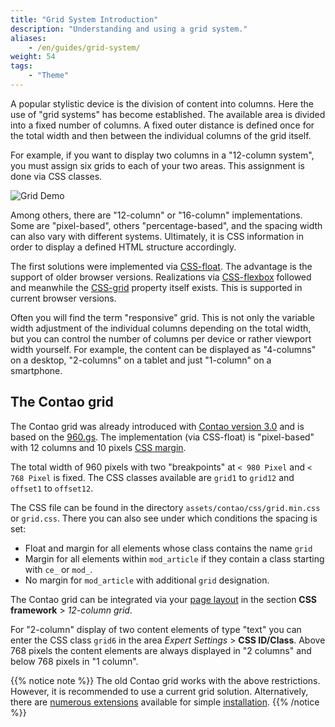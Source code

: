 ```yaml
---
title: "Grid System Introduction"
description: "Understanding and using a grid system."
aliases:
    - /en/guides/grid-system/
weight: 54
tags:
    - "Theme"
---
```


A popular stylistic device is the division of content into columns. Here the use of "grid systems" has become established. 
The available area is divided into a fixed number of columns. A fixed outer distance is defined once for the total width 
and then between the individual columns of the grid itself.

For example, if you want to display two columns in a "12-column system", you must assign six grids to each of 
your two areas. This assignment is done via CSS classes.

![Grid Demo](/de/guides/images/en/grid/grid-structure.jpg?classes=shadow)

Among others, there are "12-column" or "16-column" implementations. Some are "pixel-based", others "percentage-based", 
and the spacing width can also vary with different systems. Ultimately, it is CSS information in order to display a 
defined HTML structure accordingly.

The first solutions were implemented via [CSS-float](https://developer.mozilla.org/en/docs/Web/CSS/float). 
The advantage is the support of older browser versions. Realizations via 
[CSS-flexbox](https://developer.mozilla.org/en-US/docs/Web/CSS/flex) followed and meanwhile the 
[CSS-grid](https://developer.mozilla.org/en/docs/Web/CSS/grid) property itself exists. This is supported in current 
browser versions.

Often you will find the term "responsive" grid. This is not only the variable width adjustment of the individual 
columns depending on the total width, but you can control the number of columns per device or rather viewport width
yourself. For example, the content can be displayed as "4-columns" on a desktop, "2-columns" on a tablet and just 
"1-column" on a smartphone.


## The Contao grid

The Contao grid was already introduced with [Contao version 3.0](https://contao.org/de/news/contao_3-0-RC1.html) and 
is based on the [960.gs](https://github.com/nathansmith/960-grid-system/). The implementation (via CSS-float) 
is "pixel-based" with 12 columns and 10 pixels [CSS margin](https://developer.mozilla.org/en/docs/Web/CSS/margin).

The total width of 960 pixels with two "breakpoints" at `< 980 Pixel` and `< 768 Pixel` is fixed. 
The CSS classes available are `grid1` to `grid12` and `offset1` to `offset12`.

The CSS file can be found in the directory `assets/contao/css/grid.min.css` or `grid.css`. 
There you can also see under which conditions the spacing is set:

- Float and margin for all elements whose class contains the name `grid`
- Margin for all elements within `mod_article` if they contain a class starting with `ce_` or `mod_`.
- No margin for `mod_article` with additional `grid` designation.

The Contao grid can be integrated via your [page layout](/en/layout/theme-manager/manage-page-layouts/) in 
the section **CSS framework** &gt; *12-column grid*.

For "2-column" display of two content elements of type "text" you can enter the CSS class `grid6` in the 
area *Expert Settings* &gt; **CSS ID/Class**. Above 768 pixels the content elements are always displayed in "2 columns" 
and below 768 pixels in "1 column".

{{% notice note %}}
The old Contao grid works with the above restrictions. However, it is recommended to use a current grid solution. 
Alternatively, there are [numerous extensions](https://extensions.contao.org/?q=grid) available for 
simple [installation](/en/installation/install-extensions/).
{{% /notice %}}
